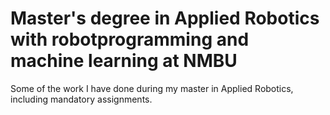 # Master's degree in Applied Robotics with robotprogramming and machine learning at NMBU
Some of the work I have done during my master in Applied Robotics, including mandatory assignments. 
